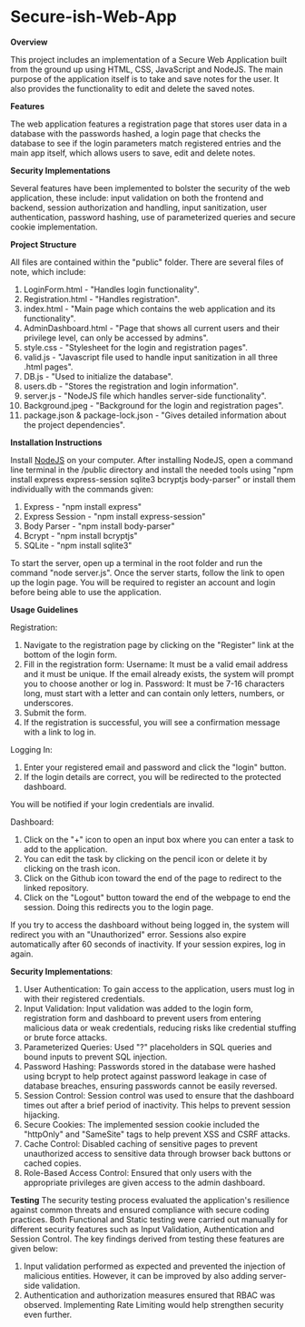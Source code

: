 # Secure-ish-Web-App
**Overview**

This project includes an implementation of a Secure Web Application built from the ground up using HTML, CSS, JavaScript and NodeJS. The main purpose of the application itself is to take and save notes for the user. It also provides the functionality to edit and delete the saved notes.

**Features**

The web application features a registration page that stores user data in a database with the passwords hashed, a login page that checks the database to see if the login parameters match registered entries and the main app itself, which allows users to save, edit and delete notes. 

**Security Implementations**

Several features have been implemented to bolster the security of the web application, these include: input validation on both the frontend and backend, session authorization and handling, input sanitization, user authentication, password hashing, use of parameterized queries and secure cookie implementation.

**Project Structure**

All files are contained within the "public" folder. There are several files of note, which include:
1. LoginForm.html - "Handles login functionality".
2. Registration.html - "Handles registration".
3. index.html - "Main page which contains the web application and its functionality".
4. AdminDashboard.html - "Page that shows all current users and their privilege level, can only be accessed by admins".
5. style.css - "Stylesheet for the login and registration pages".
6. valid.js - "Javascript file used to handle input sanitization in all three .html pages".
7. DB.js - "Used to initialize the database".
8. users.db - "Stores the registration and login information".
9. server.js - "NodeJS file which handles server-side functionality".
10. Background.jpeg - "Background for the login and registration pages".
11. package.json & package-lock.json - "Gives detailed information about the project dependencies".

**Installation Instructions**

Install <a href="https://nodejs.org/en/download/package-manager">NodeJS</a> on your computer. After installing NodeJS, open a command line terminal in the /public directory and install the needed tools using "npm install express express-session sqlite3 bcryptjs body-parser" or install them individually with the commands given:
1. Express - "npm install express"
2. Express Session - "npm install express-session"
3. Body Parser - "npm install body-parser"
4. Bcrypt - "npm install bcryptjs"
5. SQLite - "npm install sqlite3"

To start the server, open up a terminal in the root folder and run the command "node server.js". Once the server starts, follow the link to open up the login page. You will be required to register an account and login before being able to use the application.

**Usage Guidelines**

Registration:
1. Navigate to the registration page by clicking on the "Register" link at the bottom of the login form.
2. Fill in the registration form:
   Username: It must be a valid email address and it must be unique. If the email already exists, the system 
   will prompt you to choose another or log in.
   Password: It must be 7-16 characters long, must start with a letter and can contain only letters, 
   numbers, or underscores.
3. Submit the form.
4. If the registration is successful, you will see a confirmation message with a link to log in.

Logging In:
1. Enter your registered email and password and click the "login" button.
2. If the login details are correct, you will be redirected to the protected dashboard.

You will be notified if your login credentials are invalid.

Dashboard:
1. Click on the "+" icon to open an input box where you can enter a task to add to the application.
2. You can edit the task by clicking on the pencil icon or delete it by clicking on the trash icon.
3. Click on the Github icon toward the end of the page to redirect to the linked repository.
4. Click on the "Logout" button toward the end of the webpage to end the session. Doing this redirects you 
   to the login page.

If you try to access the dashboard without being logged in, the system will redirect you with an "Unauthorized" error. Sessions also expire automatically after 60 seconds of inactivity. If your session expires, log in again.

**Security Implementations**:

1. User Authentication: To gain access to the application, users must log in with their registered credentials.
2. Input Validation: Input validation was added to the login form, registration form and dashboard to 
   prevent users from entering malicious data or weak credentials, reducing risks like credential stuffing 
   or brute force attacks.
3. Parameterized Queries: Used "?" placeholders in SQL queries and bound inputs to prevent SQL injection.
4. Password Hashing: Passwords stored in the database were hashed using bcrypt to help protect against 
   password leakage in case of database breaches, ensuring passwords cannot be easily reversed.
5. Session Control: Session control was used to ensure that the dashboard times out after a brief period of 
   inactivity. This helps to prevent session hijacking.
6. Secure Cookies: The implemented session cookie included the "httpOnly" and "SameSite" tags to help 
   prevent XSS and CSRF attacks.
7. Cache Control: Disabled caching of sensitive pages to prevent unauthorized access to sensitive data 
   through browser back buttons or cached copies.
8. Role-Based Access Control: Ensured that only users with the appropriate privileges are given access to the admin dashboard.

**Testing**
The security testing process evaluated the application's resilience against common threats and ensured compliance with secure coding practices. Both Functional and Static testing were carried out manually for different security features such as Input Validation, Authentication and Session Control. The key findings derived from testing these features are given below:
1.	Input validation performed as expected and prevented the injection of malicious entities. However, it can be improved by also adding server-side validation.
2.	Authentication and authorization measures ensured that RBAC was observed. Implementing Rate Limiting would help strengthen security even further.

